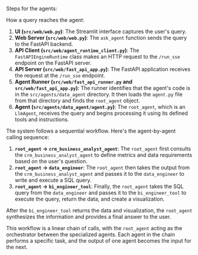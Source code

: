 Steps for the agents:

How a query reaches the agent:

1. **UI (`src/web/web.py`)**: The Streamlit interface captures the user's query.  
2. **Web Server (`src/web/web.py`)**: The `ask_agent` function sends the query to the FastAPI backend.  
3. **API Client (`src/web/agent_runtime_client.py`)**: The `FastAPIEngineRuntime` class makes an HTTP request to the `/run_sse` endpoint on the FastAPI server.  
4. **API Server (`src/web/fast_api_app.py`)**: The FastAPI application receives the request at the `/run_sse` endpoint.  
5. **Agent Runner (`src/web/fast_api_runner.py` and `src/web/fast_api_app.py`)**: The runner identifies that the agent's code is in the `src/agents/data_agent` directory. It then loads the `agent.py` file from that directory and finds the `root_agent` object.  
6. **Agent (`src/agents/data_agent/agent.py`)**: The `root_agent`, which is an `LlmAgent`, receives the query and begins processing it using its defined tools and instructions.

The system follows a sequential workflow. Here's the agent-by-agent calling sequence:

1. **`root_agent` \-\> `crm_business_analyst_agent`**: The `root_agent` first consults the `crm_business_analyst_agent` to define metrics and data requirements based on the user's question.  
2. **`root_agent` \-\> `data_engineer`**: The `root_agent` then takes the output from the `crm_business_analyst_agent` and passes it to the `data_engineer` to write and execute a SQL query.  
3. **`root_agent` \-\> `bi_engineer_tool`**: Finally, the `root_agent` takes the SQL query from the `data_engineer` and passes it to the `bi_engineer_tool` to execute the query, return the data, and create a visualization.

After the `bi_engineer_tool` returns the data and visualization, the `root_agent` synthesizes the information and provides a final answer to the user.

This workflow is a linear chain of calls, with the `root_agent` acting as the orchestrator between the specialized agents. Each agent in the chain performs a specific task, and the output of one agent becomes the input for the next.

